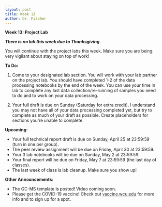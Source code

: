 ```yaml
---
layout: post
title: Week 13
author: Dr. Fischer
---
```


**Week 13: Project Lab**

***There is no lab this week due to Thanksgiving.***

You will continue with the project labs this week.  Make sure you are being very vigilant about staying on top of work!

**To Do:**

1. Come to your designated lab section.  You will work with your lab partner on the project lab. You should have completed 1-2 of the data processing notebooks by the end of the week.  You can use your time in lab to complete any last data collection/re-running of samples you need to do and to work on your data processing.

1. Your full draft is due on Sunday (Saturday for extra credit).  I understand you may not have all of your data processing completed yet, but try to complete as much of your draft as possible.  Create placeholders for sections you're unable to complete.

**Upcoming:**

- Your full technical report draft is due on Sunday, April 25 at 23:59:59 (turn in one per group).
- The peer review assignment will be due on Friday, April 30 at 23:59:59.
- Your 3 lab notebooks will be due on Sunday, May 2 at 23:59:59.
- Your final report will be due on Friday, May 7 at 23:59:59 (the last day of classes).
- The last week of class is lab cleanup.  Make sure you show up!

**Other Announcements:**

- The GC-MS template is posted!  Video coming soon.
- Please get the COVID-19 vaccine!  Check out [vaccine.wcu.edu](https://www.wcu.edu/coronavirus/vaccine-info.aspx) for more info and to sign up for a spot.

